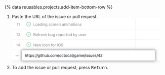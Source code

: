 {% data reusables.projects.add-item-bottom-row %}
1. Paste the URL of the issue or pull request. ![Screenshot showing pasting an issue URL to add it to the project](/assets/images/help/projects-v2/paste-url-to-add.png)
3. To add the issue or pull request, press <kbd>Return</kbd>.